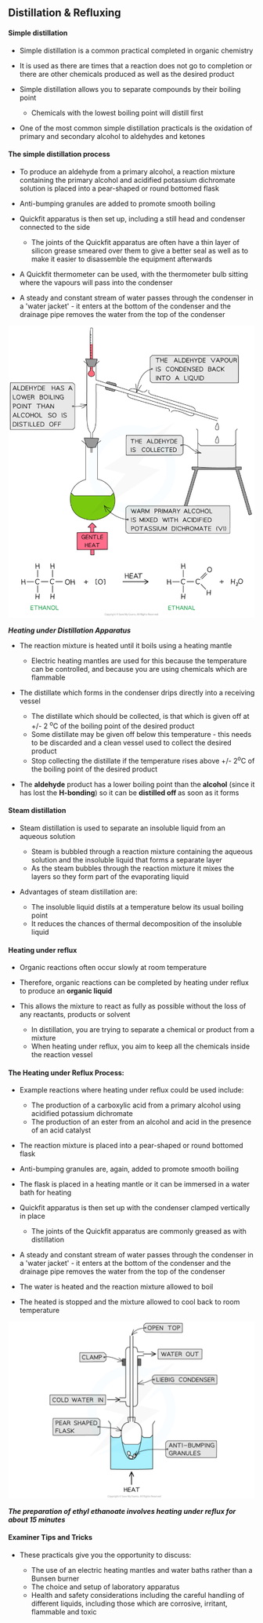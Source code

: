 Distillation & Refluxing
------------------------

#### Simple distillation

* Simple distillation is a common practical completed in organic chemistry
* It is used as there are times that a reaction does not go to completion or there are other chemicals produced as well as the desired product
* Simple distillation allows you to separate compounds by their boiling point

  + Chemicals with the lowest boiling point will distill first
* One of the most common simple distillation practicals is the oxidation of primary and secondary alcohol to aldehydes and ketones

#### The simple distillation process

* To produce an aldehyde from a primary alcohol, a reaction mixture containing the primary alcohol and acidified potassium dichromate solution is placed into a pear-shaped or round bottomed flask
* Anti-bumping granules are added to promote smooth boiling
* Quickfit apparatus is then set up, including a still head and condenser connected to the side

  + The joints of the Quickfit apparatus are often have a thin layer of silicon grease smeared over them to give a better seal as well as to make it easier to disassemble the equipment afterwards
* A Quickfit thermometer can be used, with the thermometer bulb sitting where the vapours will pass into the condenser
* A steady and constant stream of water passes through the condenser in a 'water jacket' - it enters at the bottom of the condenser and the drainage pipe removes the water from the top of the condenser

![Carbonyl Compounds Synthesis of Aldehydes, downloadable AS & A Level Chemistry revision notes](3.5-Carbonyl-Compounds-Synthesis-of-Aldehydes.png)

<i><b>Heating under Distillation Apparatus</b></i>

* The reaction mixture is heated until it boils using a heating mantle

  + Electric heating mantles are used for this because the temperature can be controlled, and because you are using chemicals which are flammable
* The distillate which forms in the condenser drips directly into a receiving vessel

  + The distillate which should be collected, is that which is given off at +/- 2 <sup>o</sup>C of the boiling point of the desired product
  + Some distillate may be given off below this temperature - this needs to be discarded and a clean vessel used to collect the desired product
  + Stop collecting the distillate if the temperature rises above +/- 2<sup>o</sup>C of the boiling point of the desired product
* The <b>aldehyde</b> product has a lower boiling point than the <b>alcohol</b> (since it has lost the <b>H-bonding</b>) so it can be <b>distilled off </b>as soon as it forms

#### Steam distillation

* Steam distillation is used to separate an insoluble liquid from an aqueous solution

  + Steam is bubbled through a reaction mixture containing the aqueous solution and the insoluble liquid that forms a separate layer
  + As the steam bubbles through the reaction mixture it mixes the layers so they form part of the evaporating liquid
* Advantages of steam distillation are:

  + The insoluble liquid distils at a temperature below its usual boiling point
  + It reduces the chances of thermal decomposition of the insoluble liquid

#### Heating under reflux

* Organic reactions often occur slowly at room temperature
* Therefore, organic reactions can be completed by heating under reflux to produce an <b>organic liquid</b>
* This allows the mixture to react as fully as possible without the loss of any reactants, products or solvent

  + In distillation, you are trying to separate a chemical or product from a mixture
  + When heating under reflux, you aim to keep all the chemicals inside the reaction vessel

#### The Heating under Reflux Process:

* Example reactions where heating under reflux could be used include:

  + The production of a carboxylic acid from a primary alcohol using acidified potassium dichromate
  + The production of an ester from an alcohol and acid in the presence of an acid catalyst
* The reaction mixture is placed into a pear-shaped or round bottomed flask
* Anti-bumping granules are, again, added to promote smooth boiling
* The flask is placed in a heating mantle or it can be immersed in a water bath for heating
* Quickfit apparatus is then set up with the condenser clamped vertically in place

  + The joints of the Quickfit apparatus are commonly greased as with distillation
* A steady and constant stream of water passes through the condenser in a 'water jacket' - it enters at the bottom of the condenser and the drainage pipe removes the water from the top of the condenser
* The water is heated and the reaction mixture allowed to boil
* The heated is stopped and the mixture allowed to cool back to room temperature

![Preparation of ethyl ethanoate, downloadable AS & A Level Chemistry revision notes](8.3.2-Preparation-of-ethyl-ethanoate.png)

<i><b>The preparation of ethyl ethanoate involves heating under reflux for about 15 minutes</b></i>

#### Examiner Tips and Tricks

* These practicals give you the opportunity to discuss:

  + The use of an electric heating mantles and water baths rather than a Bunsen burner
  + The choice and setup of laboratory apparatus
  + Health and safety considerations including the careful handling of different liquids, including those which are corrosive, irritant, flammable and toxic
